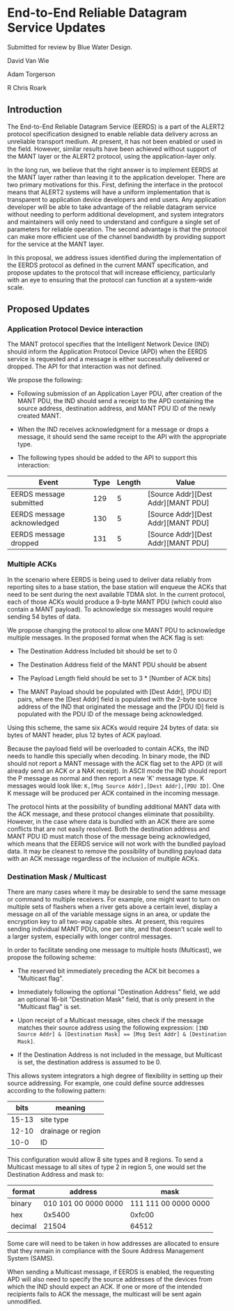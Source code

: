 # End-to-End Reliable Datagram Service Updates

Submitted for review by Blue Water Design. 

David Van Wie

Adam Torgerson

R Chris Roark

## Introduction

The End-to-End Reliable Datagram Service (EERDS) is a part of the ALERT2
protocol specification designed to enable reliable data delivery across an
unreliable transport medium. At present, it has not been enabled or used in the
field. However, similar results have been achieved without support of the MANT
layer or the ALERT2 protocol, using the application-layer only. 

In the long run, we believe that the right answer is to implement EERDS at
the MANT layer rather than leaving it to the application developer.  There are
two primary motivations for this. First, defining the interface in the protocol
means that ALERT2 systems will have a uniform implementation that is
transparent to application device developers and end users.  Any application
developer will be able to take advantage of the reliable datagram service
without needing to perform additional development, and system integrators and
maintainers will only need to understand and configure a single set of
parameters for reliable operation.  The second advantage is that the protocol
can make more efficient use of the channel bandwidth by providing support for
the service at the MANT layer.

In this proposal, we address issues identified during the implementation of the
EERDS protocol as defined in the current MANT specification, and propose
updates to the protocol that will increase efficiency, particularly with an eye
to ensuring that the protocol can function at a system-wide scale. 

## Proposed Updates

### Application Protocol Device interaction

The MANT protocol specifies that the Intelligent Network Device (IND) should
inform the Application Protocol Device (APD) when the EERDS service is
requested and a message is either successfully delivered or dropped. The API
for that interaction was not defined. 

We propose the following:

  * Following submission of an Application Layer PDU, after creation of the
    MANT PDU, the IND should send a receipt to the APD containing the source
    address, destination address, and MANT PDU ID of the newly created MANT. 
    
  * When the IND receives acknowledgment for a message or drops a message, it
    should send the same receipt to the API with the appropriate type.

  * The following types should be added to the API to support this interaction: 

Event|Type|Length|Value
-----|----|------|-----
EERDS message submitted|129|5|[Source Addr][Dest Addr][MANT PDU]
EERDS message acknowledged|130|5|[Source Addr][Dest Addr][MANT PDU]
EERDS message dropped|131|5|[Source Addr][Dest Addr][MANT PDU]


### Multiple ACKs

In the scenario where EERDS is being used to deliver data reliably from
reporting sites to a base station, the base station will enqueue the ACKs that
need to be sent during the next available TDMA slot.  In the current protocol,
each of those ACKs would produce a 9-byte MANT PDU (which could also contain a
MANT payload).  To acknowledge six messages would require sending 54 bytes of
data. 

We propose changing the protocol to allow one MANT PDU to acknowledge multiple
messages. In the proposed format when the ACK flag is set:
  
  * The Destination Address Included bit should be set to 0

  * The Destination Address field of the MANT PDU should be absent

  * The Payload Length field should be set to 3 * [Number of ACK bits]

  * The MANT Payload should be populated with [Dest Addr], [PDU ID] pairs,
    where the [Dest Addr] field is populated with the 2-byte source address
    of the IND that originated the message and the [PDU ID] field is
    populated with the PDU ID of the message being acknowledged. 

Using this scheme, the same six ACKs would require 24 bytes of data: six bytes
of MANT header, plus 12 bytes of ACK payload. 

Because the payload field will be overloaded to contain ACKs, the IND needs to
handle this specially when decoding. In binary mode, the IND should not report
a MANT message with the ACK flag set to the APD (it will already send an ACK or
a NAK receipt). In ASCII mode the IND should report the P message as normal and
then report a new 'K' message type. K messages would look like: ```K,[Msg Source
Addr],[Dest Addr],[PDU ID]```. One K message will be produced per ACK
contained in the incoming message. 

The protocol hints at the possibility of bundling additional MANT data with the
ACK message, and these protocol changes eliminate that possibility. However, in
the case where data is bundled with an ACK there are some conflicts that are
not easily resolved. Both the destination address and MANT PDU ID must match
those of the message being acknowledged, which means that the EERDS service
will not work with the bundled payload data. It may be cleanest to remove the
possibility of bundling payload data with an ACK message regardless of the
inclusion of multiple ACKs. 

### Destination Mask / Multicast

There are many cases where it may be desirable to send the same message or
command to multiple receivers. For example, one might want to turn on multiple
sets of flashers when a river gets above a certain level, display a message on
all of the variable message signs in an area, or update the encryption key to
all two-way capable sites. At present, this requires sending individual MANT
PDUs, one per site, and that doesn't scale well to a larger system, especially
with longer control messages. 

In order to facilitate sending one message to multiple hosts (Multicast), we
propose the following scheme: 

  * The reserved bit immediately preceding the ACK bit becomes a "Multicast
    flag". 

  * Immediately following the optional "Destination Address" field, we add an
    optional 16-bit "Destination Mask" field, that is only present in the
    "Multicast flag" is set. 

  * Upon receipt of a Multicast message, sites check if the message matches
    their source address using the following expression: 
    `[IND Source Addr] & [Destination Mask] == [Msg Dest Addr] & [Destination Mask]`. 

  * If the Destination Address is not included in the message, but Multicast is
    set, the destination address is assumed to be 0.

This allows system integrators a high degree of flexibility in setting up their
source addressing. For example, one could define source addresses according to
the following pattern: 

bits|meaning
----|-------
15-13|site type
12-10|drainage or region
10-0|ID

This configuration would allow 8 site types and 8 regions. To send a Multicast
message to all sites of type 2 in region 5, one would set the Destination
Address and mask to: 

format|address|mask
------|-------|----
binary|010 101 00 0000 0000|111 111 00 0000 0000
hex|0x5400|0xfc00
decimal|21504|64512

Some care will need to be taken in how addresses are allocated to ensure
that they remain in compliance with the Soure Address Management System (SAMS). 

When sending a Multicast message, if EERDS is enabled, the requesting APD will
also need to specify the source addresses of the devices from which the IND
should expect an ACK. If one or more of the intended recipients fails to ACK 
the message, the multicast will be sent again unmodified. 

